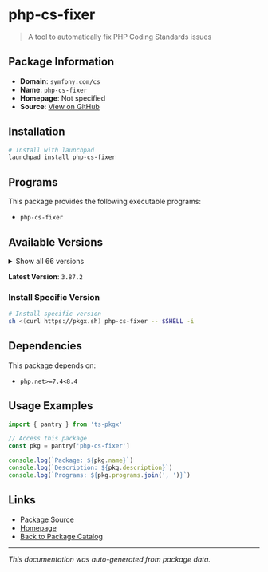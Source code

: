 # php-cs-fixer

> A tool to automatically fix PHP Coding Standards issues

## Package Information

- **Domain**: `symfony.com/cs`
- **Name**: `php-cs-fixer`
- **Homepage**: Not specified
- **Source**: [View on GitHub](https://github.com/pkgxdev/pantry/tree/main/projects/symfony.com/cs/package.yml)

## Installation

```bash
# Install with launchpad
launchpad install php-cs-fixer
```

## Programs

This package provides the following executable programs:

- `php-cs-fixer`

## Available Versions

<details>
<summary>Show all 66 versions</summary>

- `3.87.2`, `3.87.1`, `3.87.0`, `3.86.0`, `3.85.1`
- `3.85.0`, `3.84.0`, `3.83.0`, `3.82.2`, `3.82.1`
- `3.82.0`, `3.81.0`, `3.80.0`, `3.79.0`, `3.78.1`
- `3.78.0`, `3.77.0`, `3.76.0`, `3.75.0`, `3.74.0`
- `3.73.1`, `3.73.0`, `3.72.0`, `3.71.0`, `3.70.2`
- `3.70.1`, `3.70.0`, `3.69.1`, `3.69.0`, `3.68.5`
- `3.68.4`, `3.68.3`, `3.68.2`, `3.68.1`, `3.68.0`
- `3.67.1`, `3.67.0`, `3.66.2`, `3.66.1`, `3.66.0`
- `3.65.0`, `3.64.0`, `3.63.2`, `3.63.1`, `3.62.0`
- `3.61.1`, `3.61.0`, `3.60.0`, `3.59.3`, `3.59.2`
- `3.59.1`, `3.59.0`, `3.58.1`, `3.58.0`, `3.57.2`
- `3.57.1`, `3.57.0`, `3.56.2`, `3.56.1`, `3.56.0`
- `3.55.0`, `3.54.0`, `3.53.0`, `3.52.1`, `3.52.0`
- `3.51.0`

</details>

**Latest Version**: `3.87.2`

### Install Specific Version

```bash
# Install specific version
sh <(curl https://pkgx.sh) php-cs-fixer -- $SHELL -i
```

## Dependencies

This package depends on:

- `php.net>=7.4<8.4`

## Usage Examples

```typescript
import { pantry } from 'ts-pkgx'

// Access this package
const pkg = pantry['php-cs-fixer']

console.log(`Package: ${pkg.name}`)
console.log(`Description: ${pkg.description}`)
console.log(`Programs: ${pkg.programs.join(', ')}`)
```

## Links

- [Package Source](https://github.com/pkgxdev/pantry/tree/main/projects/symfony.com/cs/package.yml)
- [Homepage](#)
- [Back to Package Catalog](../../../package-catalog.md)

---

*This documentation was auto-generated from package data.*
